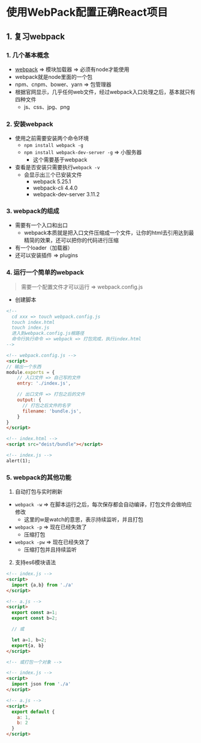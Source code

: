 # 使用WebPack配置正确React项目

## 1. 复习webpack
### 1. 几个基本概念
- [webpack](https://webpack.js.org/) => 模块加载器 => 必须有node才能使用
- webpack就是node里面的一个包
- npm、cnpm、bower、yarn => 包管理器
- 根据官网显示，几乎任何web文件，经过webpack入口处理之后，基本就只有四种文件
  - js、css、jpg、png

### 2. 安装webpack
- 使用之前需要安装两个命令环境
  - `npm install webpack -g`
  - `npm install webpack-dev-server -g` => 小服务器
    - 这个需要基于webpack
- 查看是否安装只需要执行`webpack -v`
  - 会显示出三个已安装文件
    - webpack 5.25.1
    - webpack-cli 4.4.0
    - webpack-dev-server 3.11.2

### 3. webpack的组成
- 需要有一个入口和出口
  - webpack本质就是把入口文件压缩成一个文件，让你的html去引用达到最精简的效果，还可以把你的代码进行压缩
- 有一个loader（加载器）
- 还可以安装插件 => plugins

### 4. 运行一个简单的webpack
> 需要一个配置文件才可以运行 => webpack.config.js
- 创建脚本
```html
<!-- 
  cd xxx => touch webpack.config.js
  touch index.html
  touch index.js
  进入到webpack.config.js根路径
  命令行执行命令 => webpack => 打包完成，执行index.html
-->

<!-- webpack.config.js -->
<script>
// 输出一个东西
module.exports = {
    // 入口文件 => 自己写的文件
    entry: './index.js',

    // 出口文件 => 打包之后的文件
    output: {
      // 打包之后文件的名字
      filename: 'bundle.js',
    }
}
</script>

<!-- index.html -->
<script src="deist/bundle"></script>

<!-- index.js -->
alert(1);
```

### 5. webpack的其他功能
1. 自动打包与实时刷新
  - `webpack -w` => 在脚本运行之后，每次保存都会自动编译，打包文件会做响应修改
    - 这里的w是watch的意思，表示持续监听，并且打包
  - `webpack -p` => 现在已经失效了
    - 压缩打包
  - `webpack -pw` => 现在已经失效了
    - 压缩打包并且持续监听
2. 支持es6模块语法
```html
<!-- index.js -->
<script>
  import {a,b} from './a'
</script>

<!-- a.js -->
<script>
  export const a=1;
  export const b=2;

  // 或

  let a=1, b=2;
  export{a, b}
</script>

<!-- 或打包一个对象 -->

<!-- index.js -->
<script>
  import json from './a'
</script>

<!-- a.js -->
<script>
  export default {
    a: 1,
    b: 2
  }
</script>
```
  
